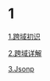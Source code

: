 # 1

[1.跨域初识](http://www.cnblogs.com/2050/p/3191744.html)

[2.跨域详解](https://blog.csdn.net/wonking666/article/details/79159180)

[3.Jsonp](https://www.cnblogs.com/chiangchou/p/jsonp.html)
